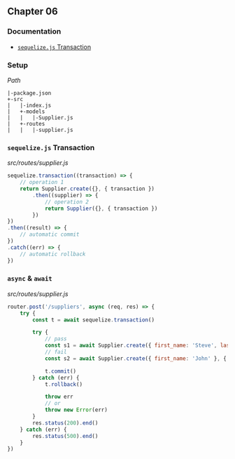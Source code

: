 ## Chapter 06

### Documentation

- [`sequelize.js` Transaction](http://docs.sequelizejs.com/manual/tutorial/transactions.html)

### Setup

*Path*

```
|-package.json
+-src
|   |-index.js
|   +-models
|   |   |-Supplier.js
|   +-routes
|   |   |-supplier.js
```

### `sequelize.js` Transaction

*src/routes/supplier.js*

```js
sequelize.transaction((transaction) => {
    // operation 1
    return Supplier.create({}, { transaction })
        .then((supplier) => {
            // operation 2
            return Supplier({}, { transaction })
        })
})
.then((result) => {
    // automatic commit
})
.catch((err) => {
    // automatic rollback
})
```

### `async` & `await`

*src/routes/supplier.js*

```js
router.post('/suppliers', async (req, res) => {
    try {
        const t = await sequelize.transaction()

        try {
            // pass
            const s1 = await Supplier.create({ first_name: 'Steve', last_name: 'Jobs' }, { transaction: t })
            // fail
            const s2 = await Supplier.create({ first_name: 'John' }, { transaction: t })

            t.commit()
        } catch (err) {
            t.rollback()

            throw err
            // or
            throw new Error(err)
        }
        res.status(200).end()
    } catch (err) {
        res.status(500).end()
    }
})
```
